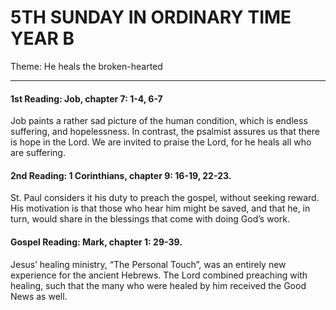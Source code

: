 # 5TH SUNDAY IN ORDINARY TIME YEAR B
Theme: He heals the broken-hearted

---

#### 1st Reading: Job, chapter 7: 1-4, 6-7

Job paints a rather sad picture of the human condition, which is endless suffering, and hopelessness. In contrast, the psalmist assures us that there is hope in the Lord. We are invited to praise the Lord, for he heals all who are suffering.

#### 2nd Reading: 1 Corinthians, chapter 9: 16-19, 22-23.

St. Paul considers it his duty to preach the gospel, without seeking reward. His motivation is that those who hear him might be saved, and that he, in turn, would share in the blessings that come with doing God’s work.

#### Gospel Reading: Mark, chapter 1: 29-39.

Jesus’ healing ministry, “The Personal Touch”, was an entirely new experience for the ancient Hebrews. The Lord combined preaching with healing, such that the many who were healed by him received the Good News as well.